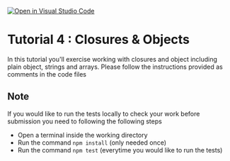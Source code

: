[![Open in Visual Studio Code](https://classroom.github.com/assets/open-in-vscode-c66648af7eb3fe8bc4f294546bfd86ef473780cde1dea487d3c4ff354943c9ae.svg)](https://classroom.github.com/online_ide?assignment_repo_id=9007416&assignment_repo_type=AssignmentRepo)
# Tutorial 4 : Closures & Objects

In this tutorial you'll exercise working with closures and  object including plain object, strings and arrays.
Please follow the instructions provided as comments in the code files

## Note
If you would like to run the tests locally to check your work before submission you need to following the following steps
- Open a terminal inside the working directory
- Run the command `npm install` (only needed once)
- Run the command `npm test` (everytime you would like to run the tests)
